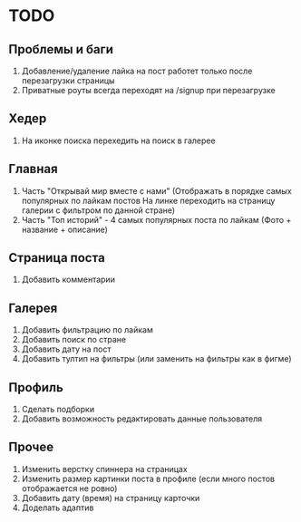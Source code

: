 # TODO

## Проблемы и баги
1. Добавление/удаление лайка на пост работет только после перезагрузки страницы 
2. Приватные роуты всегда переходят на /signup при перезагрузке

## Хедер
1. На иконке поиска перехедить на поиск в галерее

## Главная
1. Часть "Открывай мир вместе с нами" (Отображать в порядке самых популярных по лайкам постов
На линке переходить на страницу галерии с фильтром по данной стране)
2. Часть "Топ историй" - 4 самых популярных поста по лайкам (Фото + название + описание)

## Страница поста
1. Добавить комментарии

## Галерея
1. Добавить фильтрацию по лайкам
2. Добавить поиск по стране 
3. Добавить дату на пост
4. Добавить тултип на фильтры (или заменить на фильтры как в фигме)

## Профиль
1. Cделать подборки
2. Добавить возможность редактировать данные пользователя

## Прочее
1. Изменить верстку спиннера на страницах 
2. Изменить размер картинки поста в профиле (если много постов отображается не ровно)
3. Добавить дату (время) на страницу карточки
4. Доделать адаптив




